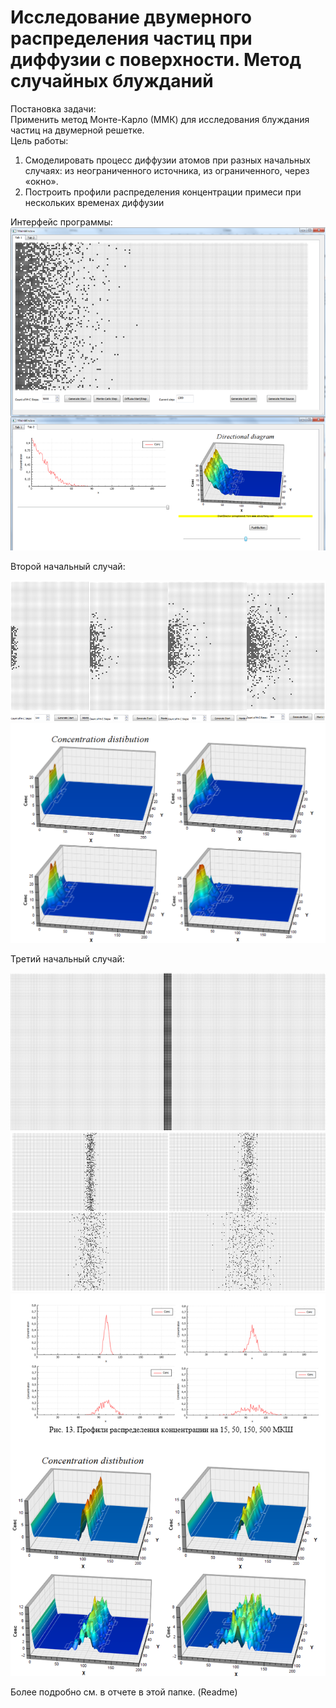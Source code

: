 # Исследование двумерного распределения частиц при диффузии с поверхности. Метод случайных блужданий
Постановка задачи:  
Применить метод Монте-Карло (ММК) для исследования блуждания частиц на двумерной решетке.  
Цель работы:  
1. Смоделировать процесс диффузии атомов при разных начальных случаях: из неограниченного источника, из ограниченного, через «окно».
2. Построить профили распределения концентрации примеси при нескольких временах диффузии

Интерфейс программы:  
![Alt text](https://github.com/AlexeySource/Learning/blob/master/Screenshots/Dif1.png?raw=true)  
  
Второй начальный случай:  
  
![Alt text](https://github.com/AlexeySource/Learning/blob/master/Screenshots/Dif2.png?raw=true)  
![Alt text](https://github.com/AlexeySource/Learning/blob/master/Screenshots/Dif3.png?raw=true)  
  
Третий начальный случай:  
  
![Alt text](https://github.com/AlexeySource/Learning/blob/master/Screenshots/Dif4.png?raw=true)  
![Alt text](https://github.com/AlexeySource/Learning/blob/master/Screenshots/Dif5.png?raw=true)  
![Alt text](https://github.com/AlexeySource/Learning/blob/master/Screenshots/Dif6.png?raw=true)  





Более подробно см. в отчете в этой папке. (Readme)
